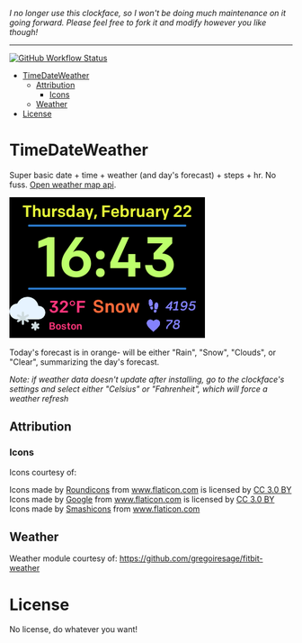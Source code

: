 _I no longer use this clockface, so I won't be doing much maintenance on it
going forward. Please feel free to fork it and modify however you like though!_

---

[![GitHub Workflow
Status](https://img.shields.io/github/workflow/status/noahp/fbapp-TimeDateWeather/main-ci?style=for-the-badge)](https://github.com/noahp/fbapp-TimeDateWeather/actions)

- [TimeDateWeather](#timedateweather)
  - [Attribution](#attribution)
    - [Icons](#icons)
  - [Weather](#weather)
- [License](#license)

# TimeDateWeather

Super basic date + time + weather (and day's forecast) + steps + hr. No fuss.
[Open weather map api](https://openweathermap.org/api).

![screencap](screencap.png)

Today's forecast is in orange- will be either "Rain", "Snow", "Clouds", or
"Clear", summarizing the day's forecast.

_Note: if weather data doesn't update after installing, go to the clockface's
settings and select either "Celsius" or "Fahrenheit", which will force a weather
refresh_

## Attribution

### Icons

Icons courtesy of:

<div>Icons made by <a href="https://www.flaticon.com/authors/roundicons" title="Roundicons">Roundicons</a> from <a href="https://www.flaticon.com/" title="Flaticon">www.flaticon.com</a> is licensed by <a href="http://creativecommons.org/licenses/by/3.0/" title="Creative Commons BY 3.0" target="_blank">CC 3.0 BY</a></div>
<div>Icons made by <a href="https://www.flaticon.com/authors/google" title="Google">Google</a> from <a href="https://www.flaticon.com/" title="Flaticon">www.flaticon.com</a> is licensed by <a href="http://creativecommons.org/licenses/by/3.0/" title="Creative Commons BY 3.0" target="_blank">CC 3.0 BY</a></div>
Icons made by <a href="https://smashicons.com/" title="Smashicons">Smashicons</a> from <a href="https://www.flaticon.com/" title="Flaticon"> www.flaticon.com</a>

## Weather

Weather module courtesy of:
https://github.com/gregoiresage/fitbit-weather

# License

No license, do whatever you want!
